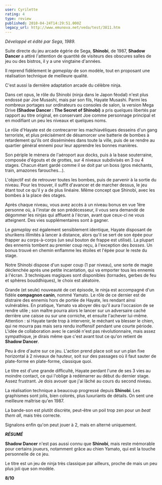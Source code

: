 ```yaml
---
user: Cyrilette
rating: 4
type: review
published: 2010-04-24T14:29:51.000Z
legacy_url: http://www.emunova.net/veda/test/3811.htm
---
```

_Développé et édité par Sega, 1989\._   

  

Suite directe du jeu arcade égérie de Sega, **Shinobi**, de 1987, **Shadow Dancer** a attiré l'attention de quantité de visiteurs des obscures salles de jeu ou des bistros, il y a une vingtaine d'années.  

Il reprend fidèlement le _gameplay_ de son modèle, tout en proposant une réalisation technique de meilleure qualité.  

C'est aussi la dernière adaptation arcade du célèbre ninja.  

  

Dans cet opus, le rôle du Shinobi (ninja dans le Japon féodal) n'est plus endossé par Joe Musashi, mais par son fils, Hayate Musashi. Parmi les nombreux portages sur ordinateurs ou consoles de salon, la version Mega Drive **(Shadow Dancer : The Secret of Shinobi)** a pris quelques libertés par rapport au titre original, en conservant Joe comme personnage principal et en modifiant un peu les niveaux et quelques noms.  

  

Le rôle d'Hayate est de contrecarrer les machiavéliques desseins d'un gang terroriste, et plus précisément de désamorcer une batterie de bombes à retardement qu'ils ont disséminées dans toute la ville, puis de se rendre au quartier général ennemi pour leur apprendre les bonnes manières.  

  

Son périple le mènera de l'aéroport aux docks, puis à la base souterraine, composée d'égouts et de grottes, sur 4 niveaux subdivisés en 3 ou 4 stages. Chacun étant gardé comme il se doit par un boss (gros méchants, train, amazones farouches...).  

L'objectif est de retrouver toutes les bombes, puis de parvenir à la sortie du niveau. Pour les trouver, il suffit d'avancer et de marcher dessus, le jeu étant tout ce qu'il y a de plus linéaire. Même concept que Shinobi, avec les bombes à la place des otages.  

  

Après chaque niveau, vous avez accès à un niveau bonus en vue 1ère personne où, à l'instar de son prédécesseur, il vous sera demandé de dégommer les ninjas qui affluent à l'écran, avant que ceux-ci ne vous atteignent. Des vies supplémentaires sont à gagner.  

  

Le _gameplay_ est également sensiblement identique, Hayate disposant de shurikens illimités à lancer à distance, alors qu'il se sert de son épée pour frapper au corps-à-corps (un seul bouton de frappe est utilisé). La plupart des ennemis tombent au premier coup reçu, à l'exception des _bosses_. Un bonus trouvé en chemin enflamme les étoiles et l'épée pour le reste du stage.  

Notre Shinobi dispose d'un super coup (1 par niveau), une sorte de magie déclenchée après une petite incantation, qui va emporter tous les ennemis à l'écran. 3 techniques magiques sont disponibles (tornades, gerbes de feu et sphères bouddhiques), le choix est aléatoire.  

  

Grande (et seule) nouveauté de cet épisode, le ninja est accompagné d'un fidèle **compagnon canin**, nommé Yamato. Le rôle de ce dernier est de distraire des ennemis hors de portée de Hayate, les rendant ainsi vulnérables. En pratique, Yamato va aboyer dès qu'il aura l'occasion de se rendre utile ; son maître pourra alors le lancer sur un adversaire caché derrière une caisse ou sur une corniche, et ensuite l'achever lui-même. Attention : si Hayate tarde trop à intervenir, le méchant va blesser le chien, qui ne mourra pas mais sera rendu inoffensif pendant une courte période. L'idée de collaboration avec le canidé n'est pas révolutionnaire, mais assez sympathique, je dirais même que c'est avant tout ce qu'on retient de **Shadow Dancer**.  

  

Peu à dire d'autre sur ce jeu. L'action prend place soit sur un plan fixe horizontal à 2 niveaux de hauteur, soit sur des passages où il faut sauter de plate-forme en plate-forme, classique quoi.  

  

Le titre est d'une grande difficulté, Hayate perdant l'une de ses 3 vies au moindre contact, ce qui l'oblige à redémarrer au début du dernier stage. Assez frustrant. Je dois avouer que j'ai lâché au cours du second niveau.  

  

La réalisation technique a beaucoup progressé depuis **Shinobi**. Les graphismes sont jolis, bien colorés, plus luxuriants de détails. On sent une meilleure maîtrise qu'en 1987\.  

La bande-son est plutôt discrète, peut-être un poil trop zen pour un _beat them all_, mais très correcte.  

  

Signalons enfin qu'on peut jouer à 2, mais en alterné uniquement.  

  

_**RÉSUMÉ**_  

**Shadow Dancer** n'est pas aussi connu que **Shinobi**, mais reste mémorable pour certains joueurs, notamment grâce au chien Yamato, qui est la touche personnelle de ce jeu.  

Le titre est un jeu de ninja très classique par ailleurs, proche de mais un peu plus joli que son modèle.  

  

**8/10**